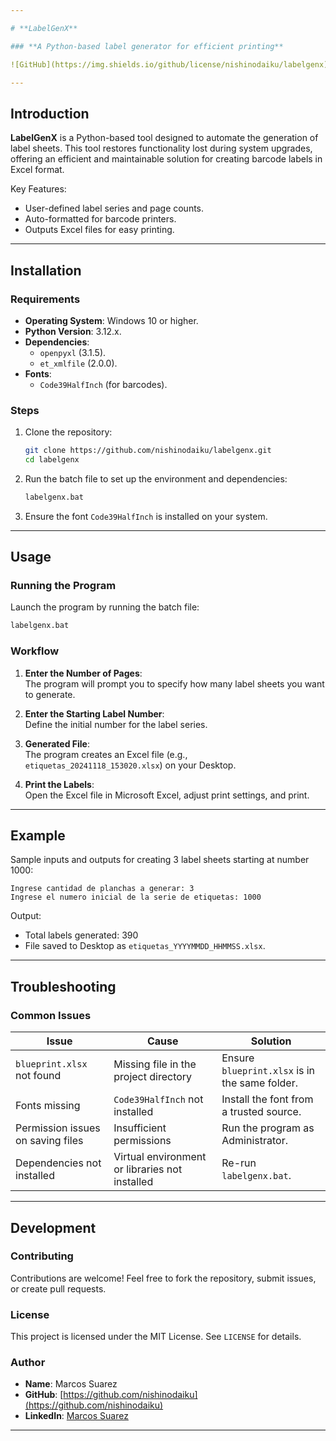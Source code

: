 ```yaml
---

# **LabelGenX**

### **A Python-based label generator for efficient printing**

![GitHub](https://img.shields.io/github/license/nishinodaiku/labelgenx) ![Python Version](https://img.shields.io/badge/python-3.12-blue)

---
```


## **Introduction**

**LabelGenX** is a Python-based tool designed to automate the generation of label sheets. This tool restores functionality lost during system upgrades, offering an efficient and maintainable solution for creating barcode labels in Excel format.

Key Features:
- User-defined label series and page counts.
- Auto-formatted for barcode printers.
- Outputs Excel files for easy printing.

---

## **Installation**

### **Requirements**
- **Operating System**: Windows 10 or higher.
- **Python Version**: 3.12.x.
- **Dependencies**:  
  - `openpyxl` (3.1.5).  
  - `et_xmlfile` (2.0.0).  
- **Fonts**:  
  - `Code39HalfInch` (for barcodes).  

### **Steps**
1. Clone the repository:
   ```bash
   git clone https://github.com/nishinodaiku/labelgenx.git
   cd labelgenx
   ```
2. Run the batch file to set up the environment and dependencies:
   ```bash
   labelgenx.bat
   ```
3. Ensure the font `Code39HalfInch` is installed on your system.

---

## **Usage**

### **Running the Program**
Launch the program by running the batch file:
```bash
labelgenx.bat
```

### **Workflow**
1. **Enter the Number of Pages**:  
   The program will prompt you to specify how many label sheets you want to generate.
   
2. **Enter the Starting Label Number**:  
   Define the initial number for the label series.

3. **Generated File**:  
   The program creates an Excel file (e.g., `etiquetas_20241118_153020.xlsx`) on your Desktop.

4. **Print the Labels**:  
   Open the Excel file in Microsoft Excel, adjust print settings, and print.

---

## **Example**

Sample inputs and outputs for creating 3 label sheets starting at number 1000:
```
Ingrese cantidad de planchas a generar: 3
Ingrese el numero inicial de la serie de etiquetas: 1000
```

Output:
- Total labels generated: 390
- File saved to Desktop as `etiquetas_YYYYMMDD_HHMMSS.xlsx`.

---

## **Troubleshooting**

### **Common Issues**
| **Issue**                         | **Cause**                                     | **Solution**                                  |
|------------------------------------|-----------------------------------------------|-----------------------------------------------|
| `blueprint.xlsx` not found         | Missing file in the project directory         | Ensure `blueprint.xlsx` is in the same folder.|
| Fonts missing                      | `Code39HalfInch` not installed                | Install the font from a trusted source.       |
| Permission issues on saving files  | Insufficient permissions                      | Run the program as Administrator.             |
| Dependencies not installed         | Virtual environment or libraries not installed| Re-run `labelgenx.bat`.                       |

---

## **Development**

### **Contributing**
Contributions are welcome! Feel free to fork the repository, submit issues, or create pull requests.

### **License**
This project is licensed under the MIT License. See `LICENSE` for details.

### **Author**
- **Name**: Marcos Suarez  
- **GitHub**: [https://github.com/nishinodaiku](https://github.com/nishinodaiku)  
- **LinkedIn**: [Marcos Suarez](https://linkedin.com/in/marcossuarezit)  

---

